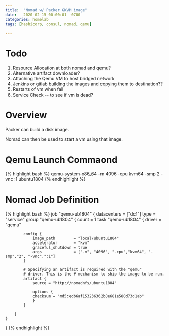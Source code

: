 ```yaml
---
title:  "Nomad w/ Packer GKVM image"
date:   2020-02-15 00:00:01 -0700
categories: homelab
tags: [hashicorp, consul, nomad, qemu]

---
```

# Todo 
1. Resource Allocation at both nomad and qemu?
2. Alternative artifact downloader?     
3. Attaching the Qemu VM to host bridged network
4. Jenkins or gitlab building the images and copying them to destination??
5. Restarts of vm when fail
6. Service Check -- to see if vm is dead?

# Overview

Packer can build a disk image.  

Nomad can then be used to start a vm using that image.

# Qemu Launch Commaond

{% highlight bash %}
qemu-system-x86_64 -m 4096 -cpu kvm64 -smp 2 -vnc :1 ubuntu1804
{% endhighlight %}

# Nomad Job Definition

{% highlight bash %}
job "qemu-ub1804" {
    datacenters = ["dc1"]
    type = "service"
    group "qemu-ub1804" {
        count = 1
        task "qemu-ub1804" {
            driver = "qemu"

            config {
                image_path        = "local/ubuntu1804"
                accelerator       = "kvm"
                graceful_shutdown = true
                args              = ["-m", "4096", "-cpu","kvm64", "-smp","2", "-vnc",":1"]
            }

            # Specifying an artifact is required with the "qemu"
            # driver. This is the # mechanism to ship the image to be run.
            artifact {
                source = "http://nomadnfs/ubuntu1804"

                options {
                checksum = "md5:edb6af153236362b8e681e580d73d1ab"
                }
            }

        }    
    }
}
{% endhighlight %}